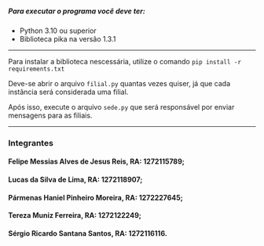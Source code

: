 ##### Para executar o programa você deve ter:

- Python 3.10 ou superior
- Biblioteca pika na versão 1.3.1

---

Para instalar a biblioteca nescessária, utilize o comando `pip install -r requirements.txt`

Deve-se abrir o arquivo `filial.py` quantas vezes quiser, já que cada instância será considerada uma filial.

Após isso, execute o arquivo `sede.py` que será responsável por enviar mensagens para as filiais.

---

### Integrantes

#### Felipe Messias Alves de Jesus Reis, RA: 1272115789;

#### Lucas da Silva de Lima, RA: 1272118907;

#### Pármenas Haniel Pinheiro Moreira, RA: 1272227645;

#### Tereza Muniz Ferreira, RA: 1272122249;

#### Sérgio Ricardo Santana Santos, RA: 1272116116.
